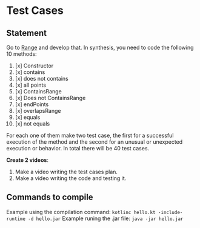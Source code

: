 # Test Cases

## Statement

Go to [Range](https://codingdojo.org/kata/Range/) and develop that. In synthesis, you need to code the following 10 methods:

1. [x] Constructor
2. [x] contains
3. [x] does not contains
4. [x] all points
5. [x] ContainsRange
6. [x] Does not ContainsRange
7. [x] endPoints
8. [x] overlapsRange
9. [x] equals
10. [x] not equals

For each one of them make two test case, the first for a successful execution of the method and the second for an unusual or unexpected execution or behavior. In total there will be 40 test cases.

**Create 2 videos**:

1. Make a video writing the test cases plan.
2. Make a video writing the code and testing it.

## Commands to compile

Example using the compilation command: `kotlinc hello.kt -include-runtime -d hello.jar`
Example runing the .jar file: `java -jar hello.jar`
